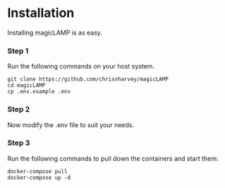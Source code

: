 # Installation

Installing magicLAMP is as easy.

### Step 1

Run the following commands on your host system.

```
git clone https://github.com/chrisnharvey/magicLAMP
cd magicLAMP
cp .env.example .env
```
### Step 2

Now modify the .env file to suit your needs.

### Step 3

Run the following commands to pull down the containers and start them:

```
docker-compose pull
docker-compose up -d
```